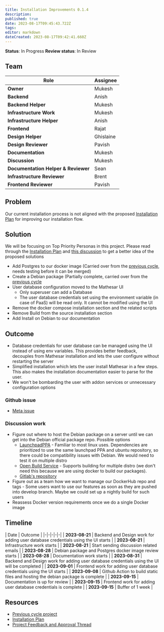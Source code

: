 ```yaml
---
title: Installation Improvements 0.1.4
description: 
published: true
date: 2023-08-17T09:45:43.722Z
tags: 
editor: markdown
dateCreated: 2023-08-17T09:42:41.660Z
---
```


**Status**: In Progress
**Review status**: In Review

## Team
| Role                                | Assignee  |
|-------------------------------------|-----------|
| **Owner**                           | Mukesh    |
| **Backend**                         | Anish     |
| **Backend Helper**                  | Mukesh    |
| **Infrastructure Work**             | Mukesh    |
| **Infrastructure Helper**           | Anish     |
| **Frontend**                        | Rajat     |
| **Design Helper**                   | Ghislaine |
| **Design Reviewer**                 | Pavish    |
| **Documentation**                   | Mukesh    |
| **Discussion**                      | Mukesh    |
| **Documentation Helper & Reviewer** | Sean      |
| **Infrastructure Reviewer**         | Brent     |
| **Frontend Reviewer**               | Pavish    |


## Problem
Our current installation process is not aligned with the proposed [Installation Plan](/engineering/specs/installation-improvements-plan-0_1_4) for improving our installation flow. 

## Solution
We will be focusing on Top Priority Personas in this project. Please read through the [Installation Plan](/engineering/specs/installation-improvements-plan-0_1_4) and [this discussion](/team/meeting-notes/2023/07/2023-07-28-installation-meeting/#what-work-do-we-need-to-do-to-enable-this-outline) to get a better idea of the proposed solutions

- Add Postgres to our docker image (Carried over from the [previous cycle](/projects/2023/07/installation-improvements-0_1_3), needs testing before it can be merged)
- Create a Debian package (Partially complete, carried over from the [previous cycle](/projects/2023/07/installation-improvements-0_1_3)
- User database configuration moved to the Mathesar UI
  - Only superuser can add a Database
  - The user database credentials set using the environment variable (in case of PaaS) will be read only. It cannot be modified using the UI 
- Remove the docker compose installation section and the related scripts
- Remove Build from the source installation section
- Add Install on Debian to our documentation

## Outcome
- Database credentials for user database can be managed using the UI instead of using env variables. This provides better feedback, decouples from Mathesar installation and lets the user configure without restarting the server
- Simplified installation which lets the user install Mathesar in a few steps. This also makes the installation documentation easier to parse for the user.
- We won't be bombarding the user with addon services or unnecessary configuration options

### Github issue
- [Meta issue](https://github.com/centerofci/mathesar/issues/3172)

### Discussion work
- Figure out where to host the Debian package on a server until we can get into the Debian official package repo. Possible options
  - [LaunchpadPPA](https://launchpad.net/ubuntu/+ppas) - Familiar to most linux uses. Dependencies are prioritized to use the same launchpad PPA and ubuntu repository, so there could be compatibility issues with Debian. We would need to test it on multiple distro
  - [Open Build Service](https://openbuildservice.org/) - Supports building for multiple distro (we don't need this because we are using docker to build our packages).
  - [Gitlab's repository](https://docs.gitlab.com/ee/user/packages/debian_repository/)
- Figure out as a team how we want to manage our DockerHub repo and tags - Some users want to use our features as soon as they are pushed into develop branch. Maybe we could set up a nightly build for such users
- Reassess Docker version requirements once we do a single Docker image


## Timeline

| Date | Outcome |
|-|-|-|-|-|
| **2023-08-21** | Backend and Design work for adding user database credentials using the UI starts |
| **2023-08-21** | Infrastructure work starts |
| **2023-08-21** | Start sending discussion related emails |
| **2023-08-28** | Debian package and Postgres docker image review starts |
| **2023-08-28** | Documentation work starts |
| **2023-08-31** | Backend and Design work for adding user database credentials using the UI will be completed |
| **2023-09-01** | Frontend work for adding user database credentials using the UI starts |
| **2023-09-08** | Github Action to build static files and hosting the debian package is complete |
| **2023-09-15** | Documentation is up for review |
| **2023-09-15** | Frontend work for adding user database credentials is complete |
| **2023-09-15** | Buffer of 1 week |

## Resources

- [Previous cycle project](/projects/2023/07/installation-improvements-0_1_3)
- [Installation Plan](/engineering/specs/installation-improvements-plan-0_1_4)
- [Project Feedback and Approval Thread](https://groups.google.com/a/mathesar.org/g/mathesar-developers/c/afuDFJAiK1Q)
